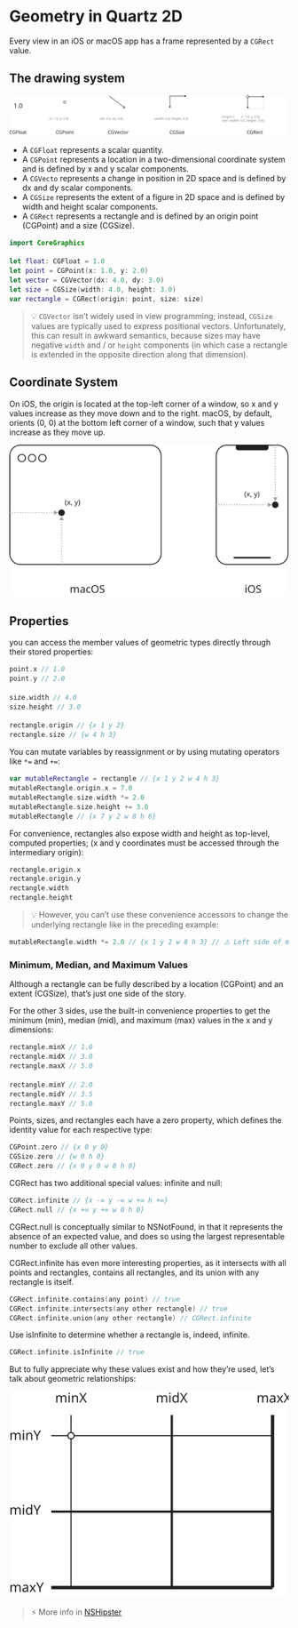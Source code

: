 # Geometry in Quartz 2D

Every view in an iOS or macOS app has a frame represented by a `CGRect` value.

## The drawing system

![Geometry CheatSheet](Resources/core-graphics.svg)

- A `CGFloat` represents a scalar quantity.
- A `CGPoint` represents a location in a two-dimensional coordinate system and is defined by x and y scalar components.
- A `CGVecto` represents a change in position in 2D space and is defined by dx and dy scalar components.
- A `CGSize` represents the extent of a figure in 2D space and is defined by width and height scalar components.
- A `CGRect` represents a rectangle and is defined by an origin point (CGPoint) and a size (CGSize).

```swift
import CoreGraphics

let float: CGFloat = 1.0
let point = CGPoint(x: 1.0, y: 2.0)
let vector = CGVector(dx: 4.0, dy: 3.0)
let size = CGSize(width: 4.0, height: 3.0)
var rectangle = CGRect(origin: point, size: size)
```

>💡 `CGVector` isn’t widely used in view programming; instead, `CGSize` values are typically used to express positional vectors. Unfortunately, this can result in awkward semantics, because sizes may have negative `width` and / or `height` components (in which case a rectangle is extended in the opposite direction along that dimension).

## Coordinate System

On iOS, the origin is located at the top-left corner of a window, so x and y values increase as they move down and to the right. macOS, by default, orients (0, 0) at the bottom left corner of a window, such that y values increase as they move up.

![Coordinate Systems](Resources/coordinate-system.svg)

## Properties

you can access the member values of geometric types directly through their stored properties:

```swift
point.x // 1.0
point.y // 2.0

size.width // 4.0
size.height // 3.0

rectangle.origin // {x 1 y 2}
rectangle.size // {w 4 h 3}
```

You can mutate variables by reassignment or by using mutating operators like `*=` and `+=`:

```swift
var mutableRectangle = rectangle // {x 1 y 2 w 4 h 3}
mutableRectangle.origin.x = 7.0
mutableRectangle.size.width *= 2.0
mutableRectangle.size.height += 3.0
mutableRectangle // {x 7 y 2 w 8 h 6}
```

For convenience, rectangles also expose width and height as top-level, computed properties; (x and y coordinates must be accessed through the intermediary origin):

```swift
rectangle.origin.x
rectangle.origin.y
rectangle.width
rectangle.height
```

>💡 However, you can’t use these convenience accessors to change the underlying rectangle like in the preceding example:

```swift
mutableRectangle.width *= 2.0 // {x 1 y 2 w 8 h 3} // ⚠️ Left side of mutating operator isn't mutable: 'width' is a get-only property
```

### Minimum, Median, and Maximum Values

Although a rectangle can be fully described by a location (CGPoint) and an extent (CGSize), that’s just one side of the story.

For the other 3 sides, use the built-in convenience properties to get the minimum (min), median (mid), and maximum (max) values in the x and y dimensions:

```swift
rectangle.minX // 1.0
rectangle.midX // 3.0
rectangle.maxX // 5.0

rectangle.minY // 2.0
rectangle.midY // 3.5
rectangle.maxY // 5.0
```

Points, sizes, and rectangles each have a zero property, which defines the identity value for each respective type:

```swift
CGPoint.zero // {x 0 y 0}
CGSize.zero // {w 0 h 0}
CGRect.zero // {x 0 y 0 w 0 h 0}
```

CGRect has two additional special values: infinite and null:

```swift
CGRect.infinite // {x -∞ y -∞ w +∞ h +∞}
CGRect.null // {x +∞ y +∞ w 0 h 0}
```

CGRect.null is conceptually similar to NSNotFound, in that it represents the absence of an expected value, and does so using the largest representable number to exclude all other values.

CGRect.infinite has even more interesting properties, as it intersects with all points and rectangles, contains all rectangles, and its union with any rectangle is itself.

```swift
CGRect.infinite.contains(any point) // true
CGRect.infinite.intersects(any other rectangle) // true
CGRect.infinite.union(any other rectangle) // CGRect.infinite
```

Use isInfinite to determine whether a rectangle is, indeed, infinite.

```swift
CGRect.infinite.isInfinite // true
```

But to fully appreciate why these values exist and how they’re used, let’s talk about geometric relationships:

![Minimum, Median, Maximum](Resources/core-graphics-cgrect-min-mid-max.svg)

>⚡ More info in [NSHipster](https://nshipster.com/cggeometry/)